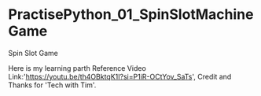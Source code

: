 # PractisePython_01_SpinSlotMachineGame
Spin Slot Game

Here is my learning parth Reference Video Link:'https://youtu.be/th4OBktqK1I?si=P1iR-OCtYov_SaTs', 
Credit and Thanks for 'Tech with Tim'.
